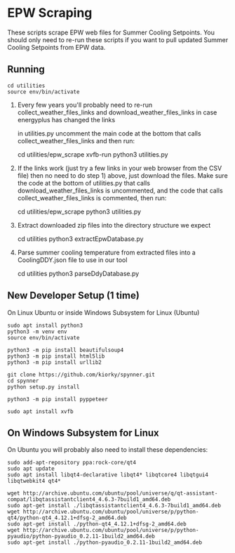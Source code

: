 # EPW Scraping
These scripts scrape EPW web files for Summer Cooling Setpoints. You should only need to re-run these scripts
if you want to pull updated Summer Cooling Setpoints from EPW data.

## Running

    cd utilities
    source env/bin/activate

1) Every few years you'll probably need to re-run collect_weather_files_links
and download_weather_files_links in case energyplus has changed the links

    in utilities.py uncomment the main code at the bottom that calls collect_weather_files_links
    and then run:

    cd utilities/epw_scrape
    xvfb-run python3 utilities.py

2) If the links work (just try a few links in your web browser from the CSV file)
then no need to do step 1) above, just download the files. Make sure
the code at the bottom of utilities.py that calls download_weather_files_links
is uncommented, and the code that calls collect_weather_files_links is commented,
then run:

    cd utilities/epw_scrape
    python3 utilities.py

3) Extract downloaded zip files into the directory structure we expect

    cd utilities
    python3 extractEpwDatabase.py

4) Parse summer cooling temperature from extracted files into a CoolingDDY.json file to use in our tool

    cd utilities
    python3 parseDdyDatabase.py


## New Developer Setup (1 time)
On Linux Ubuntu or inside Windows Subsystem for Linux (Ubuntu)

    sudo apt install python3
    python3 -m venv env
    source env/bin/activate

    python3 -m pip install beautifulsoup4
    python3 -m pip install html5lib
    python3 -m pip install urllib2

    git clone https://github.com/kiorky/spynner.git
    cd spynner
    python setup.py install

    python3 -m pip install pyppeteer

    sudo apt install xvfb

## On Windows Subsystem for Linux
On Ubuntu you will probably also need to install these dependencies:

    sudo add-apt-repository ppa:rock-core/qt4
    sudo apt update
    sudo apt install libqt4-declarative libqt4* libqtcore4 libqtgui4 libqtwebkit4 qt4*

    wget http://archive.ubuntu.com/ubuntu/pool/universe/q/qt-assistant-compat/libqtassistantclient4_4.6.3-7build1_amd64.deb
    sudo apt-get install ./libqtassistantclient4_4.6.3-7build1_amd64.deb
    wget http://archive.ubuntu.com/ubuntu/pool/universe/p/python-qt4/python-qt4_4.12.1+dfsg-2_amd64.deb
    sudo apt-get install ./python-qt4_4.12.1+dfsg-2_amd64.deb
    wget http://archive.ubuntu.com/ubuntu/pool/universe/p/python-pyaudio/python-pyaudio_0.2.11-1build2_amd64.deb
    sudo apt-get install ./python-pyaudio_0.2.11-1build2_amd64.deb